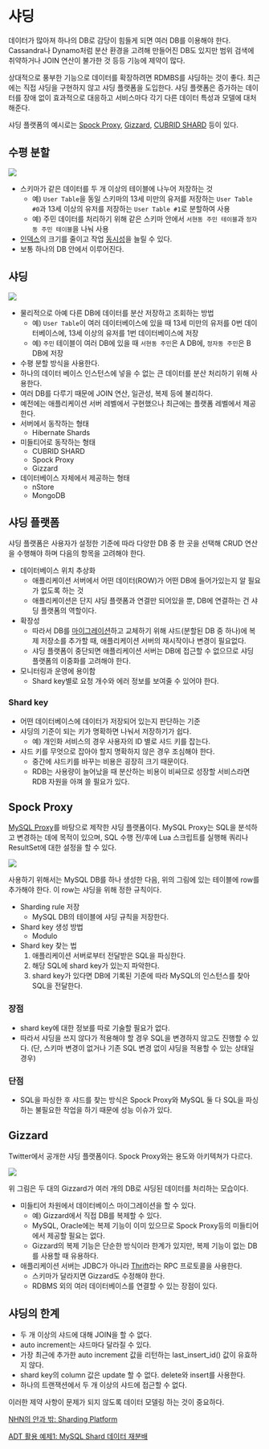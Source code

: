 # 샤딩

데이터가 많아져 하나의 DB로 감당이 힘들게 되면 여러 DB를 이용해야 한다. Cassandra나 Dynamo처럼 분산 환경을 고려해 만들어진 DB도 있지만 범위 검색에 취약하거나 JOIN 연산이 불가한 것 등등 기능에 제약이 많다.

상대적으로 풍부한 기능으로 데이터를 확장하려면 RDMBS를 샤딩하는 것이 좋다. 최근에는 직접 샤딩을 구현하지 않고 샤딩 플랫폼을 도입한다. 샤딩 플랫폼은 증가하는 데이터를 장애 없이 효과적으로 대응하고 서비스마다 각기 다른 데이터 특성과 모델에 대처해준다.

샤딩 플랫폼의 예시로는 [Spock Proxy](http://spockproxy.sourceforge.net/), [Gizzard](https://github.com/twitter-archive/gizzard), [CUBRID SHARD](https://www.cubrid.org/manual/ko/9.3.0/shard.html) 등이 있다.

## 수평 분할

![](../../.gitbook/assets/image38.png)

* 스키마가 같은 데이터를 두 개 이상의 테이블에 나누어 저장하는 것
  * 예\) `User Table`을 동일 스키마의 13세 미만의 유저를 저장하는 `User Table #0`과 13세 이상의 유저를 저장하는 `User Table #1`로 분할하여 사용
  * 예\) 주민 데이터를 처리하기 위해 같은 스키마 안에서 `서현동 주민 테이블`과 `정자동 주민 테이블`을 나눠 사용
* [인덱스](https://itholic.github.io/database-index/)의 크기를 줄이고 작업 [동시성](https://seamless.tistory.com/42)을 늘릴 수 있다.
* 보통 하나의 DB 안에서 이루어진다.

## 샤딩

![](../../.gitbook/assets/image39.png)

* 물리적으로 아예 다른 DB에 데이터를 분산 저장하고 조회하는 방법
  * 예\) `User Table`이 여러 데이터베이스에 있을 때 13세 미만의 유저를 0번 데이터베이스에, 13세 이상의 유저를 1번 데이터베이스에 저장
  * 예\) `주민` 테이블이 여러 DB에 있을 때 `서현동 주민`은 A DB에, `정자동 주민`은 B DB에 저장
* 수평 분할 방식을 사용한다.
* 하나의 데이터 베이스 인스턴스에 넣을 수 없는 큰 데이터를 분산 처리하기 위해 사용한다.
* 여러 DB를 다루기 때문에 JOIN 연산, 일관성, 복제 등에 불리하다.
* 예전에는 애플리케이션 서버 레벨에서 구현했으나 최근에는 플랫폼 레벨에서 제공한다.
* 서버에서 동작하는 형태
  * Hibernate Shards
* 미들티어로 동작하는 형태
  * CUBRID SHARD
  * Spock Proxy
  * Gizzard
* 데이터베이스 자체에서 제공하는 형태
  * nStore
  * MongoDB

## 샤딩 플랫폼

샤딩 플랫폼은 사용자가 설정한 기준에 따라 다양한 DB 중 한 곳을 선택해 CRUD 연산을 수행해야 하며 다음의 항목을 고려해야 한다.

* 데이터베이스 위치 추상화
  * 애플리케이션 서버에서 어떤 데이터\(ROW\)가 어떤 DB에 들어가있는지 알 필요가 없도록 하는 것
  * 애플리케이션은 단지 샤딩 플랫폼과 연결만 되어있을 뿐, DB에 연결하는 건 샤딩 플랫폼의 역할이다.
* 확장성
  * 따라서 DB를 [마이그레이션](https://www.popit.kr/나만-모르고-있던-flyway-db-마이그레이션-tool/)하고 교체하기 위해 샤드\(분할된 DB 중 하나\)에 복제 저장소를 추가할 때, 애플리케이션 서버의 재시작이나 변경이 필요없다.
  * 샤딩 플랫폼이 중단되면 애플리케이션 서버는 DB에 접근할 수 없으므로 샤딩 플랫폼의 이중화를 고려해야 한다.
* 모니터링과 운영에 용이함
  * Shard key별로 요청 개수와 에러 정보를 보여줄 수 있어야 한다.

### Shard key

* 어떤 데이터베이스에 데이터가 저장되어 있는지 판단하는 기준
* 샤딩의 기준이 되는 키가 명확하면 나눠서 저장하기가 쉽다.
  * 예\) 개인화 서비스의 경우 사용자의 ID 별로 샤드 키를 잡는다.
* 샤드 키를 무엇으로 잡아야 할지 명확하지 않은 경우 조심해야 한다. 
  * 중간에 샤드키를 바꾸는 비용은 굉장히 크기 때문이다. 
  * RDB는 사용량이 늘어났을 때 분산하는 비용이 비싸므로 성장할 서비스라면 RDB 자원을 아껴 쓸 필요가 있다.

## Spock Proxy

[MySQL Proxy](http://www.hanbit.co.kr/channel/category/category_view.html?cms_code=CMS8168518374)를 바탕으로 제작한 샤딩 플랫폼이다. MySQL Proxy는 SQL을 분석하고 변경하는 데에 목적이 있으며, SQL 수행 전/후에 Lua 스크립트를 실행해 쿼리나 ResultSet에 대한 설정을 할 수 있다.

![](../../.gitbook/assets/helloworld-14822-1.png)

사용하기 위해서는 MySQL DB를 하나 생성한 다음, 위의 그림에 있는 테이블에 row를 추가해야 한다. 이 row는 샤딩을 위해 정한 규칙이다.

* Sharding rule 저장
  * MySQL DB의 테이블에 샤딩 규칙을 저장한다.
* Shard key 생성 방법
  * Modulo
* Shard key 찾는 법
  1. 애플리케이션 서버로부터 전달받은 SQL을 파싱한다.
  2. 해당 SQL에 shard key가 있는지 파악한다.
  3. shard key가 있다면 DB에 기록된 기준에 따라 MySQL의 인스턴스를 찾아 SQL을 전달한다.

### 장점

* shard key에 대한 정보를 따로 기술할 필요가 없다.
* 따라서 샤딩을 쓰지 않다가 적용해야 할 경우 SQL을 변경하지 않고도 진행할 수 있다. \(단, 스키마 변경이 없거나 기존 SQL 변경 없이 샤딩을 적용할 수 있는 상태일 경우\)

### 단점

* SQL을 파싱한 후 샤드를 찾는 방식은 Spock Proxy와 MySQL 둘 다 SQL을 파싱하는 불필요한 작업을 하기 때문에 성능 이슈가 있다.

## Gizzard

Twitter에서 공개한 샤딩 플랫폼이다. Spock Proxy와는 용도와 아키텍쳐가 다르다.

![](../../.gitbook/assets/helloworld-14822-4.png)

위 그림은 두 대의 Gizzard가 여러 개의 DB로 샤딩된 데이터를 처리하는 모습이다.

* 미들티어 차원에서 데이터베이스 마이그레이션을 할 수 있다.
  * 예\) Gizzard에서 직접 DB를 복제할 수 있다.
  * MySQL, Oracle에는 복제 기능이 이미 있으므로 Spock Proxy등의 미들티어에서 제공할 필요는 없다.
  * Gizzard의 복제 기능은 단순한 방식이라 한계가 있지만, 복제 기능이 없는 DB를 사용할 때 유용하다.
* 애플리케이션 서버는 JDBC가 아니라 [Thrift](https://ko.wikipedia.org/wiki/아파치_스리프트)라는 RPC 프로토콜을 사용한다.
  * 스키마가 달라지면 Gizzard도 수정해야 한다. 
  * RDBMS 외의 여러 데이터베이스를 연결할 수 있는 장점이 있다.

## 샤딩의 한계

* 두 개 이상의 샤드에 대해 JOIN을 할 수 없다.
* auto increment는 샤드마다 달라질 수 있다.
* 가장 최근에 추가한 auto increment 값을 리턴하는 last\_insert\_id\(\) 값이 유효하지 않다.
* shard key의 column 값은 update 할 수 없다. delete와 insert를 사용한다.
* 하나의 트랜잭션에서 두 개 이상의 샤드에 접근할 수 없다.

이러한 제약 사항이 문제가 되지 않도록 데이터 모델링 하는 것이 중요하다.

[NHN의 안과 밖: Sharding Platform](https://d2.naver.com/helloworld/14822)

[ADT 활용 예제1: MySQL Shard 데이터 재분배](https://tech.kakao.com/2016/07/01/adt-mysql-shard-rebalancing/)

